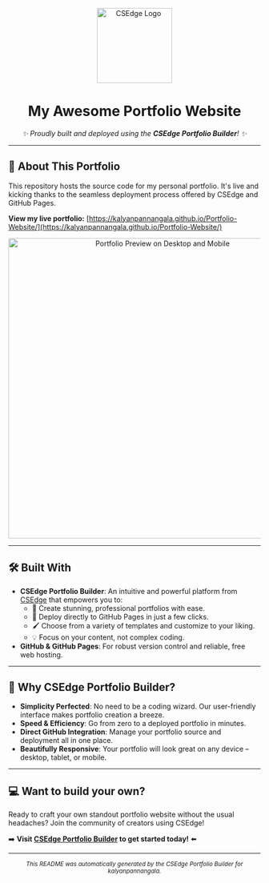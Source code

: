 
<p align="center">
  <a href="https://www.csedge.co" target="_blank">
    <img src="https://csedge.co/CSEdge.png" alt="CSEdge Logo" width="150">
  </a>
</p>

<h1 align="center">My Awesome Portfolio Website</h1>

<p align="center">
  <em>✨ Proudly built and deployed using the <strong>CSEdge Portfolio Builder</strong>! ✨</em>
</p>

---

## 🚀 About This Portfolio

This repository hosts the source code for my personal portfolio. It's live and kicking thanks to the seamless deployment process offered by CSEdge and GitHub Pages.

**View my live portfolio:** [https://kalyanpannangala.github.io/Portfolio-Website/](https://kalyanpannangala.github.io/Portfolio-Website/)

<p align="center">
  <img src="https://csedge.co/portfolio.png" alt="Portfolio Preview on Desktop and Mobile" width="600">
</p>

---

## 🛠️ Built With

*   **CSEdge Portfolio Builder**: An intuitive and powerful platform from [CSEdge](https://www.csedge.co) that empowers you to:
    *   🎨 Create stunning, professional portfolios with ease.
    *   🚀 Deploy directly to GitHub Pages in just a few clicks.
    *   🖌️ Choose from a variety of templates and customize to your liking.
    *   💡 Focus on your content, not complex coding.
*   **GitHub & GitHub Pages**: For robust version control and reliable, free web hosting.

---

## 🌟 Why CSEdge Portfolio Builder?

*   **Simplicity Perfected**: No need to be a coding wizard. Our user-friendly interface makes portfolio creation a breeze.
*   **Speed & Efficiency**: Go from zero to a deployed portfolio in minutes.
*   **Direct GitHub Integration**: Manage your portfolio source and deployment all in one place.
*   **Beautifully Responsive**: Your portfolio will look great on any device – desktop, tablet, or mobile.

---

## 💻 Want to build your own?

Ready to craft your own standout portfolio website without the usual headaches? 
Join the community of creators using CSEdge!

➡️ **Visit [CSEdge Portfolio Builder](https://www.csedge.co) to get started today!** ⬅️

---

<p align="center">
  <small><em>This README was automatically generated by the CSEdge Portfolio Builder for kalyanpannangala.</em></small>
</p>
